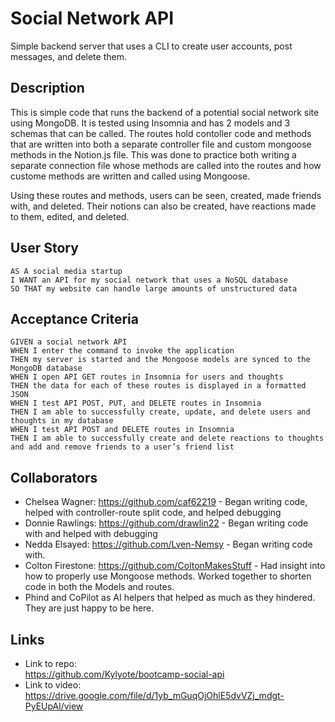 # Social Network API

Simple backend server that uses a CLI to create user accounts, post messages, and delete them.

## Description

This is simple code that runs the backend of a potential social network site using MongoDB. It is tested using Insomnia and has 2 models and 3 schemas that can be called. The routes hold contoller code and methods that are written into both a separate controller file and custom mongoose methods in the Notion.js file. This was done to practice both writing a separate connection file whose methods are called into the routes and how custome methods are written and called using Mongoose.

Using these routes and methods, users can be seen, created, made friends with, and deleted. Their notions can also be created, have reactions made to them, edited, and deleted.

## User Story

```
AS A social media startup
I WANT an API for my social network that uses a NoSQL database
SO THAT my website can handle large amounts of unstructured data
```

## Acceptance Criteria

```
GIVEN a social network API
WHEN I enter the command to invoke the application
THEN my server is started and the Mongoose models are synced to the MongoDB database
WHEN I open API GET routes in Insomnia for users and thoughts
THEN the data for each of these routes is displayed in a formatted JSON
WHEN I test API POST, PUT, and DELETE routes in Insomnia
THEN I am able to successfully create, update, and delete users and thoughts in my database
WHEN I test API POST and DELETE routes in Insomnia
THEN I am able to successfully create and delete reactions to thoughts and add and remove friends to a user’s friend list
```

## Collaborators

- Chelsea Wagner: https://github.com/caf62219 - Began writing code, helped with controller-route split code, and helped debugging
- Donnie Rawlings: https://github.com/drawlin22 - Began writing code with and helped with debugging
- Nedda Elsayed: https://github.com/Lven-Nemsy - Began writing code with.
- Colton Firestone: https://github.com/ColtonMakesStuff - Had insight into how to properly use Mongoose methods. Worked together to shorten code in both the Models and routes.
- Phind and CoPilot as AI helpers that helped as much as they hindered. They are just happy to be here.

## Links

- Link to repo:  
  https://github.com/Kylyote/bootcamp-social-api
- Link to video:  
  https://drive.google.com/file/d/1yb_mGuqOjOhlE5dvVZj_mdgt-PyEUpAl/view
